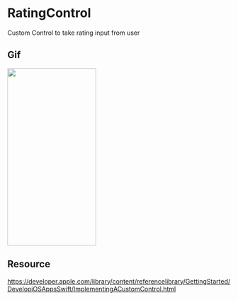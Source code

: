 # RatingControl
Custom Control to take rating input from user

## Gif
<img src= "https://user-images.githubusercontent.com/6416095/40234239-b3ed499e-5ac3-11e8-959f-cbaa9b8327cf.gif" width="200" height = "400">


## Resource
https://developer.apple.com/library/content/referencelibrary/GettingStarted/DevelopiOSAppsSwift/ImplementingACustomControl.html
